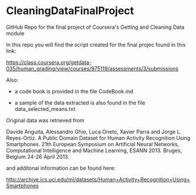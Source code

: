 # CleaningDataFinalProject
GitHub Repo for the final project of Coursera's Getting and Cleaning Data module

In this repo you will find the script created for the final projec found in this link: 

https://class.coursera.org/getdata-035/human_grading/view/courses/975119/assessments/3/submissions

Also:

* a code book is provided in the file CodeBook.md

* a sample of the data extracted is also found in the file data_selected_means.txt

Original data was retrieved from

Davide Anguita, Alessandro Ghio, Luca Oneto, Xavier Parra and Jorge L. Reyes-Ortiz. A Public Domain Dataset for Human Activity Recognition Using Smartphones. 21th European Symposium on Artificial Neural Networks, Computational Intelligence and Machine Learning, ESANN 2013. Bruges, Belgium 24-26 April 2013.

and additonal information can be found here:

http://archive.ics.uci.edu/ml/datasets/Human+Activity+Recognition+Using+Smartphones
